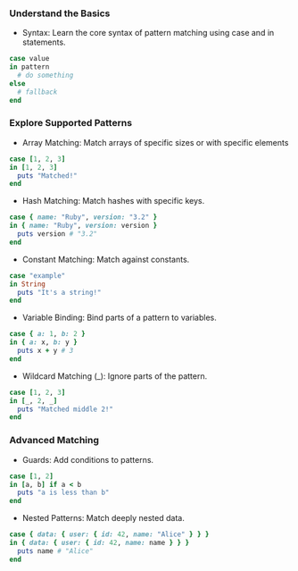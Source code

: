 ### Understand the Basics
- Syntax: Learn the core syntax of pattern matching using case and in statements.
```ruby
case value
in pattern
  # do something
else
  # fallback
end
```

### Explore Supported Patterns
- Array Matching: Match arrays of specific sizes or with specific elements
```ruby
case [1, 2, 3]
in [1, 2, 3]
  puts "Matched!"
end
```

- Hash Matching: Match hashes with specific keys.
```ruby
case { name: "Ruby", version: "3.2" }
in { name: "Ruby", version: version }
  puts version # "3.2"
end
```

- Constant Matching: Match against constants.
```ruby
case "example"
in String
  puts "It's a string!"
end
```

- Variable Binding: Bind parts of a pattern to variables.
```ruby
case { a: 1, b: 2 }
in { a: x, b: y }
  puts x + y # 3
end
```

- Wildcard Matching (_): Ignore parts of the pattern.
```ruby
case [1, 2, 3]
in [_, 2, _]
  puts "Matched middle 2!"
end
```

### Advanced Matching
- Guards: Add conditions to patterns.
```ruby
case [1, 2]
in [a, b] if a < b
  puts "a is less than b"
end
```

- Nested Patterns: Match deeply nested data.
```ruby
case { data: { user: { id: 42, name: "Alice" } } }
in { data: { user: { id: 42, name: name } } }
  puts name # "Alice"
end
```
